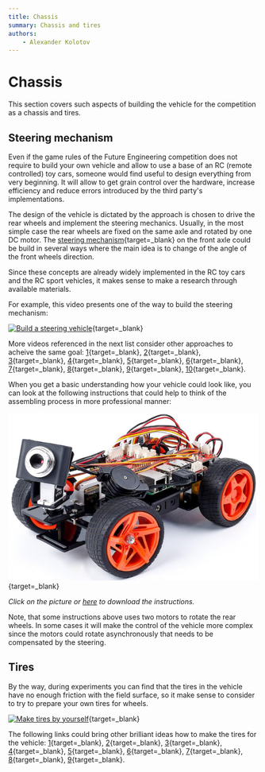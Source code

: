```yaml
---
title: Chassis
summary: Chassis and tires
authors:
    - Alexander Kolotov
---
```

# Chassis

This section covers such aspects of building the vehicle for the competition as a chassis and tires.

## Steering mechanism

Even if the game rules of the Future Engineering competition does not require to build your own vehicle and allow to use a base of an RC (remote controlled) toy cars, someone would find useful to design everything from very beginning. It will allow to get grain control over the hardware, increase efficiency and reduce errors introduced by the third party's implementations.

The design of the vehicle is dictated by the approach is chosen to drive the rear wheels and implement the steering mechanics. Usually, in the most simple case the rear wheels are fixed on the same axle and rotated by one DC motor. The [steering mechanism](https://en.wikipedia.org/wiki/Steering){target=_blank} on the front axle could be build in several ways where the main idea is to change of the angle of the front wheels direction.

Since these concepts are already widely implemented in the RC toy cars and the RC sport vehicles, it makes sense to make a research through available materials. 

For example, this video presents one of the way to build the steering mechanism:

[![Build a steering vehicle](https://img.youtube.com/vi/ZdtPTUsrAA4/0.jpg)](https://youtu.be/ZdtPTUsrAA4){target=_blank}

More videos referenced in the next list consider other approaches to acheive the same goal: [1](https://youtu.be/NjAQMPVhdBk){target=_blank}, [2](https://youtu.be/ePDCRdfabZo){target=_blank}, [3](https://youtu.be/CsdP2IEyl2g){target=_blank}, [4](https://youtu.be/NL5-FV28uRA){target=_blank}, [5](https://youtu.be/12CiZusgZng){target=_blank}, [6](https://youtu.be/8JMM5NwO34I){target=_blank}, [7](https://youtu.be/5rJYZLX6uY4){target=_blank}, [8](https://youtu.be/x_3DDoNCBQk){target=_blank}, [9](https://youtu.be/2QUsQxnrYEs){target=_blank}, [10](https://youtu.be/d73MOvDyg38){target=_blank}.

When you get a basic understanding how your vehicle could look like, you can look at the following instructions that could help to think of the assembling process in more professional manner:

[![SunFounder PiCar-V Kit V2.0](img/sunfounder.png)](https://www.sunfounder.com/learn/category/raspberrypi-picar-v-v2.html){target=_blank}

_Click on the picture or [here](https://www.sunfounder.com/learn/category/raspberrypi-picar-v-v2.html) to download the instructions._

Note, that some instructions above uses two motors to rotate the rear wheels. In some cases it will make the control of the vehicle more complex since the motors could rotate asynchronously that needs to be compensated by the steering.

## Tires

By the way, during experiments you can find that the tires in the vehicle have no enough friction with the field surface, so it make sense to consider to try to prepare your own tires for wheels.

[![Make tires by yourself](https://img.youtube.com/vi/46OBeW3G7P0/0.jpg)](https://youtu.be/46OBeW3G7P0){target=_blank}

The following links could bring other brilliant ideas how to make the tires for the vehicle: [1](https://youtu.be/LzBm1Zx5Yh0){target=_blank}, [2](https://youtu.be/osXwKpGBv5o){target=_blank}, [3](https://youtu.be/nVW-rq43TL0){target=_blank}, [4](https://youtu.be/H5fuGsts6ho){target=_blank}, [5](https://youtu.be/f_aZFameRrc){target=_blank}, [6](https://youtu.be/riSE5syoPWY){target=_blank}, [7](https://youtu.be/i8tiClthnEY){target=_blank}, [8](https://youtu.be/3aI9cHntjdw){target=_blank}, [9](https://youtu.be/ZwFOcSzwNsk){target=_blank}.